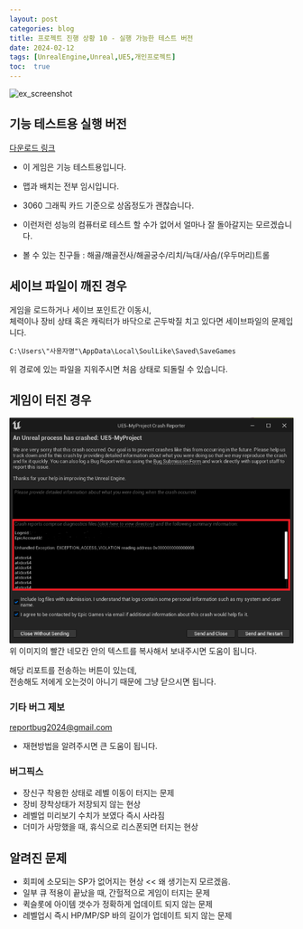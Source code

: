 ```yaml
---
layout: post
categories: blog
title: 프로젝트 진행 상황 10 - 실행 가능한 테스트 버전
date: 2024-02-12
tags: [UnrealEngine,Unreal,UE5,개인프로젝트]
toc:  true
---
```


![ex_screenshot](/assets/images/unreal/myProject/24.02.12/sample.png)   

## 기능 테스트용 실행 버전
[다운로드 링크](https://drive.google.com/file/d/101NtNHTKiZ3HfJTTpN0Gg01KBFeVmDtg/view?usp=drive_link)

- 이 게임은 기능 테스트용입니다.
- 맵과 배치는 전부 임시입니다.
- 3060 그래픽 카드 기준으로 상옵정도가 괜찮습니다.
- 이런저런 성능의 컴퓨터로 테스트 할 수가 없어서 얼마나 잘 돌아갈지는 모르겠습니다.

- 볼 수 있는 친구들 : 해골/해골전사/해골궁수/리치/늑대/사슴/(우두머리)트롤

## 세이브 파일이 깨진 경우 
게임을 로드하거나 세이브 포인트간 이동시,   
체력이나 장비 상태 혹은 캐릭터가 바닥으로 곤두박질 치고 있다면 세이브파일의 문제입니다. 

```
C:\Users\"사용자명"\AppData\Local\SoulLike\Saved\SaveGames
```
위 경로에 있는 파일을 지워주시면 처음 상태로 되돌릴 수 있습니다.

## 게임이 터진 경우
![ex_screenshot](/assets/images/unreal/myProject/24.02.12/crashReport.png)   
위 이미지의 빨간 네모칸 안의 텍스트를 복사해서 보내주시면 도움이 됩니다.   

해당 리포트를 전송하는 버튼이 있는데,   
전송해도 저에게 오는것이 아니기 때문에 그냥 닫으시면 됩니다.

### 기타 버그 제보
reportbug2024@gmail.com
- 재현방법을 알려주시면 큰 도움이 됩니다.

### 버그픽스
- 장신구 착용한 상태로 레벨 이동이 터지는 문제
- 장비 장착상태가 저장되지 않는 현상
- 레벨업 미리보기 수치가 보였다 즉시 사라짐
- 더미가 사망했을 때, 휴식으로 리스폰되면 터지는 현상


## 알려진 문제
- 회피에 소모되는 SP가 없어지는 현상 << 왜 생기는지 모르겠음.
- 일부 큐 적용이 끝났을 때, 간헐적으로 게임이 터지는 문제
- 퀵슬롯에 아이템 갯수가 정확하게 업데이트 되지 않는 문제
- 레벨업시 즉시 HP/MP/SP 바의 길이가 업데이트 되지 않는 문제
